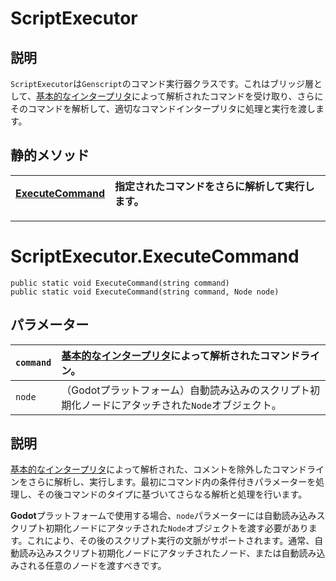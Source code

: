 # ScriptExecutor

## 説明

`ScriptExecutor`は`Genscript`のコマンド実行器クラスです。これはブリッジ層として、[基本的なインタープリタ](BaseInterpreter.md)によって解析されたコマンドを受け取り、さらにそのコマンドを解析して、適切なコマンドインタープリタに処理と実行を渡します。

## 静的メソッド

|[ExecuteCommand](#scriptexecutorexecutecommand)|指定されたコマンドをさらに解析して実行します。|
|:---|:---|

---

# ScriptExecutor.ExecuteCommand

`public static void ExecuteCommand(string command)`  
`public static void ExecuteCommand(string command, Node node)`

## パラメーター

|`command`|[基本的なインタープリタ](BaseInterpreter.md)によって解析されたコマンドライン。|
|:---|:---|
|`node`|（Godotプラットフォーム）自動読み込みのスクリプト初期化ノードにアタッチされた`Node`オブジェクト。|

## 説明

[基本的なインタープリタ](BaseInterpreter.md)によって解析された、コメントを除外したコマンドラインをさらに解析し、実行します。最初にコマンド内の条件付きパラメーターを処理し、その後コマンドのタイプに基づいてさらなる解析と処理を行います。

**Godot**プラットフォームで使用する場合、`node`パラメーターには自動読み込みスクリプト初期化ノードにアタッチされた`Node`オブジェクトを渡す必要があります。これにより、その後のスクリプト実行の文脈がサポートされます。通常、自動読み込みスクリプト初期化ノードにアタッチされたノード、または自動読み込みされる任意のノードを渡すべきです。

